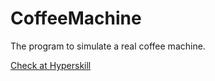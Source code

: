 # CoffeeMachine
The program to simulate a real coffee machine.

[Check at Hyperskill](https://hyperskill.org/projects/33?goal=7)